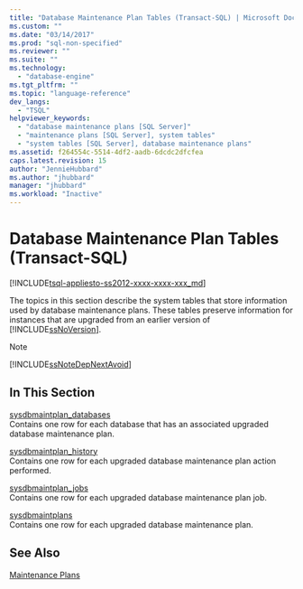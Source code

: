 ```yaml
---
title: "Database Maintenance Plan Tables (Transact-SQL) | Microsoft Docs"
ms.custom: ""
ms.date: "03/14/2017"
ms.prod: "sql-non-specified"
ms.reviewer: ""
ms.suite: ""
ms.technology: 
  - "database-engine"
ms.tgt_pltfrm: ""
ms.topic: "language-reference"
dev_langs: 
  - "TSQL"
helpviewer_keywords: 
  - "database maintenance plans [SQL Server]"
  - "maintenance plans [SQL Server], system tables"
  - "system tables [SQL Server], database maintenance plans"
ms.assetid: f264554c-5514-4df2-aadb-6dcdc2dfcfea
caps.latest.revision: 15
author: "JennieHubbard"
ms.author: "jhubbard"
manager: "jhubbard"
ms.workload: "Inactive"
---
```

# Database Maintenance Plan Tables (Transact-SQL)
[!INCLUDE[tsql-appliesto-ss2012-xxxx-xxxx-xxx_md](../../includes/tsql-appliesto-ss2012-xxxx-xxxx-xxx-md.md)]

  The topics in this section describe the system tables that store information used by database maintenance plans. These tables preserve information for instances that are upgraded from an earlier version of [!INCLUDE[ssNoVersion](../../includes/ssnoversion-md.md)].  
  
> [!NOTE]  
>  [!INCLUDE[ssNoteDepNextAvoid](../../includes/ssnotedepnextavoid-md.md)]  
  
## In This Section  
 [sysdbmaintplan_databases](../../relational-databases/system-tables/sysdbmaintplan-databases-transact-sql.md)  
 Contains one row for each database that has an associated upgraded database maintenance plan.  
  
 [sysdbmaintplan_history](../../relational-databases/system-tables/sysdbmaintplan-history-transact-sql.md)  
 Contains one row for each upgraded database maintenance plan action performed.  
  
 [sysdbmaintplan_jobs](../../relational-databases/system-tables/sysdbmaintplan-jobs-transact-sql.md)  
 Contains one row for each upgraded database maintenance plan job.  
  
 [sysdbmaintplans](../../relational-databases/system-tables/sysdbmaintplans-transact-sql.md)  
 Contains one row for each upgraded database maintenance plan.  
  
## See Also  
 [Maintenance Plans](../../relational-databases/maintenance-plans/maintenance-plans.md)  
  
  
